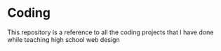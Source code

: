 # Coding
This repository is a reference to all the coding projects that I have done while teaching high school web design
